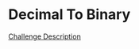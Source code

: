 Decimal To Binary
=================

[Challenge Description](https://www.codeeval.com/open_challenges/27)